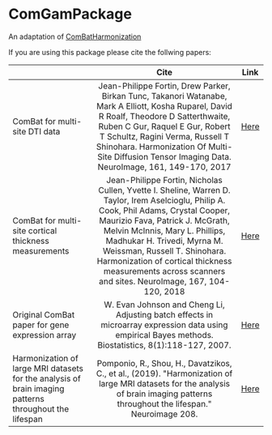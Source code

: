 # ComGamPackage

An adaptation of [ComBatHarmonization](https://github.com/Jfortin1/ComBatHarmonization)


If you are using this package please cite the follwing papers:

|               | Cite           | Link    |
| ------------- |:-------------: | :--------:|
| ComBat for multi-site DTI data    | Jean-Philippe Fortin, Drew Parker, Birkan Tunc, Takanori Watanabe, Mark A Elliott, Kosha Ruparel, David R Roalf, Theodore D Satterthwaite, Ruben C Gur, Raquel E Gur, Robert T Schultz, Ragini Verma, Russell T Shinohara. Harmonization Of Multi-Site Diffusion Tensor Imaging Data. NeuroImage, 161, 149-170, 2017 |[Here](https://www.sciencedirect.com/science/article/abs/pii/S1053811917306948?via%3Dihub#!)    |
| ComBat for multi-site cortical thickness measurements | Jean-Philippe Fortin, Nicholas Cullen, Yvette I. Sheline, Warren D. Taylor, Irem Aselcioglu, Philip A. Cook, Phil Adams, Crystal Cooper, Maurizio Fava, Patrick J. McGrath, Melvin McInnis, Mary L. Phillips, Madhukar H. Trivedi, Myrna M. Weissman, Russell T. Shinohara. Harmonization of cortical thickness measurements across scanners and sites. NeuroImage, 167, 104-120, 2018      |[Here](https://www.sciencedirect.com/science/article/abs/pii/S105381191730931X) |
| Original ComBat paper for gene expression array | W. Evan Johnson and Cheng Li, Adjusting batch effects in microarray expression data using empirical Bayes methods. Biostatistics, 8(1):118-127, 2007.      | [Here](https://academic.oup.com/biostatistics/article/8/1/118/252073) |
| Harmonization of large MRI datasets for the analysis of brain imaging patterns throughout the lifespan | Pomponio, R., Shou, H., Davatzikos, C., et al., (2019). "Harmonization of large MRI datasets for the analysis of brain imaging patterns throughout the lifespan." Neuroimage 208.| [Here](https://pubmed.ncbi.nlm.nih.gov/31821869/)
